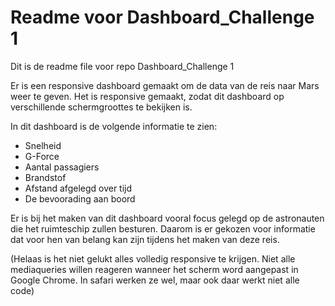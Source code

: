 # Readme voor Dashboard_Challenge 1
Dit is de readme file voor repo Dashboard_Challenge 1

Er is een responsive dashboard gemaakt om de data van de reis naar Mars weer te geven. Het is responsive gemaakt, zodat dit dashboard op verschillende schermgroottes te bekijken is.

In dit dashboard is de volgende informatie te zien:

- Snelheid
- G-Force
- Aantal passagiers
- Brandstof
- Afstand afgelegd over tijd
- De bevoorading aan boord

Er is bij het maken van dit dashboard vooral focus gelegd op de astronauten die het ruimteschip zullen besturen. Daarom is er gekozen voor informatie dat voor hen van belang kan zijn tijdens het maken van deze reis.

(Helaas is het niet gelukt alles volledig responsive te krijgen. Niet alle mediaqueries willen reageren wanneer het scherm word aangepast in Google Chrome. In safari werken ze wel, maar ook daar werkt niet alle code)